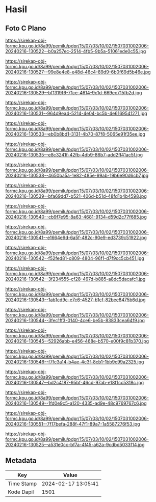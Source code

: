 # Hasil

## Foto C Plano

https://sirekap-obj-formc.kpu.go.id/8a99/pemilu/pdpr/15/07/03/10/02/1507031002006-20240216-130522--b0a257ec-2514-4fb5-9b5a-51061ede0c55.jpg

https://sirekap-obj-formc.kpu.go.id/8a99/pemilu/pdpr/15/07/03/10/02/1507031002006-20240216-130527--99e8e4e8-e48d-46c4-89d9-6b0f69d5b46e.jpg

https://sirekap-obj-formc.kpu.go.id/8a99/pemilu/pdpr/15/07/03/10/02/1507031002006-20240216-130529--bf1319f6-71ce-4614-9c1d-669ec715fb2d.jpg

https://sirekap-obj-formc.kpu.go.id/8a99/pemilu/pdpr/15/07/03/10/02/1507031002006-20240216-130531--964d9ea4-5214-4e04-bc5b-4e6169541271.jpg

https://sirekap-obj-formc.kpu.go.id/8a99/pemilu/pdpr/15/07/03/10/02/1507031002006-20240216-130533--eb0b8bd1-3131-4b70-87f8-5065e91f35ee.jpg

https://sirekap-obj-formc.kpu.go.id/8a99/pemilu/pdpr/15/07/03/10/02/1507031002006-20240216-130535--e8c3241f-42fb-4db9-86b7-add2ff41ac5f.jpg

https://sirekap-obj-formc.kpu.go.id/8a99/pemilu/pdpr/15/07/03/10/02/1507031002006-20240216-130538--4650ba5a-1e82-485e-99ab-19b6e90d6cb7.jpg

https://sirekap-obj-formc.kpu.go.id/8a99/pemilu/pdpr/15/07/03/10/02/1507031002006-20240216-130539--bfa69dd7-b521-406d-b51d-48fd1b4b4598.jpg

https://sirekap-obj-formc.kpu.go.id/8a99/pemilu/pdpr/15/07/03/10/02/1507031002006-20240216-130540--cb9f7e95-8a63-4681-9134-d59d2c77f685.jpg

https://sirekap-obj-formc.kpu.go.id/8a99/pemilu/pdpr/15/07/03/10/02/1507031002006-20240216-130541--e1664e9d-6a5f-482c-90e9-ed3739c51922.jpg

https://sirekap-obj-formc.kpu.go.id/8a99/pemilu/pdpr/15/07/03/10/02/1507031002006-20240216-130542--f52fed81-c809-4804-96f1-d7f9cc5cb451.jpg

https://sirekap-obj-formc.kpu.go.id/8a99/pemilu/pdpr/15/07/03/10/02/1507031002006-20240216-130542--3f234555-cf28-497d-b885-a8dc5dacafc1.jpg

https://sirekap-obj-formc.kpu.go.id/8a99/pemilu/pdpr/15/07/03/10/02/1507031002006-20240216-130543--1ab1cd9c-e7c6-4527-b1cf-82bee8475b6d.jpg

https://sirekap-obj-formc.kpu.go.id/8a99/pemilu/pdpr/15/07/03/10/02/1507031002006-20240216-130544--3fec1ff3-0140-4ce6-be5b-83833cea64f9.jpg

https://sirekap-obj-formc.kpu.go.id/8a99/pemilu/pdpr/15/07/03/10/02/1507031002006-20240216-130545--52926abb-e456-468e-b570-e00f9c81b370.jpg

https://sirekap-obj-formc.kpu.go.id/8a99/pemilu/pdpr/15/07/03/10/02/1507031002006-20240216-130546--f7fc3a14-b4ae-4c3f-8cb1-1bb9c99a2325.jpg

https://sirekap-obj-formc.kpu.go.id/8a99/pemilu/pdpr/15/07/03/10/02/1507031002006-20240216-130547--bd2c4187-95bf-46cd-97ab-e18f1cc5318c.jpg

https://sirekap-obj-formc.kpu.go.id/8a99/pemilu/pdpr/15/07/03/10/02/1507031002006-20240216-130549--1fd0e9c5-a120-4335-ad9e-48c9769767c6.jpg

https://sirekap-obj-formc.kpu.go.id/8a99/pemilu/pdpr/15/07/03/10/02/1507031002006-20240216-130551--7f17befa-288f-47f1-89a7-1a5587276f53.jpg

https://sirekap-obj-formc.kpu.go.id/8a99/pemilu/pdpr/15/07/03/10/02/1507031002006-20240216-130525--a531e0cc-bf7a-4f45-a62a-9cdbd5033f14.jpg


## Metadata

| Key        | Value               |
| ---------- | ------------------- |
| Time Stamp | 2024-02-17 13:05:41 |
| Kode Dapil | 1501                |



